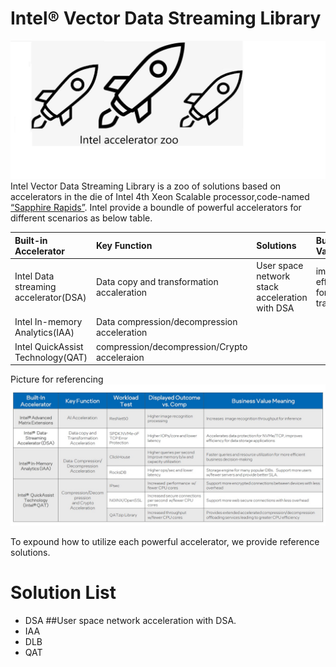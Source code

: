 # Intel® Vector Data Streaming Library
![](intel-accelerator-zoo.jpeg)
Intel Vector Data Streaming Library is a zoo of solutions based on accelerators in the die of Intel 4th Xeon Scalable processor,code-named [“Sapphire Rapids”](https://www.intel.com/content/www/us/en/newsroom/opinion/updates-next-gen-data-center-platform-sapphire-rapids.html?wapkw=Intel%20Sapphire%20Rapids%20Demos%20At%20Innovation%202022#gs.g4fsrh). Intel provide a boundle of powerful accelerators for different scenarios as below table.


|Built-in Accelerator                 | Key Function                                | Solutions                                     | Business Value                        |
|:------------------------------------|:------------------------------------------- |:----------------------------------------------|:--------------------------------------|
|Intel Data streaming accelerator(DSA)| Data copy and transformation accaleration   | User space network stack acceleration with DSA| improve efficiency for data transition|
|Intel In-memory Analytics(IAA)       | Data compression/decompression acceleration |                                               |                                       |
|Intel QuickAssist Technology(QAT)    | compression/decompression/Crypto acceleraion|                                               |                                       |

Picture for referencing![](Intel-Sapphire-Rapids-accelerators.jpg)

To expound how to utilize each powerful accelerator, we provide reference solutions.
#  Solution List
- DSA
##User space network acceleration with DSA.
- IAA
- DLB
- QAT 
